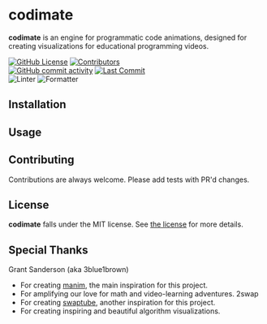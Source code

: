 # codimate
<!-- TODO: Some cool image here -->
**codimate** is an engine for programmatic code animations, designed for creating visualizations for educational programming videos.

[![GitHub License](https://img.shields.io/github/license/zentiph/codimate?style=flat-square&labelColor=0f0f0f)](https://github.com/Zentiph/codimate/blob/master/LICENSE)
[![Contributors](https://img.shields.io/github/contributors/zentiph/codimate?style=flat-square&labelColor=0f0f0f)](../../graphs/contributors)
<br/>
[![GitHub commit activity](https://img.shields.io/github/commit-activity/t/zentiph/codimate?style=flat-square&labelColor=0f0f0f)](https://github.com/zentiph/codimate/commits/main)
[![Last Commit](https://img.shields.io/github/last-commit/zentiph/codimate?style=flat-square&labelColor=0f0f0f)](https://github.com/zentiph/codimate/commits/main)
<br/>
![Linter](https://img.shields.io/badge/linter-clippy-D34516?style=flat-square&labelColor=0f0f0f)
![Formatter](https://img.shields.io/badge/style-rust--analyzer-D34516?style=flat-square&labelColor=0f0f0f)

## Installation
<!-- TODO -->

## Usage
<!-- TODO -->

## Contributing
Contributions are always welcome.
Please add tests with PR'd changes.

## License
**codimate** falls under the MIT license.
See [the license](LICENSE) for more details.

## Special Thanks
Grant Sanderson (aka 3blue1brown)
* For creating [manim](https://github.com/3b1b/manim), the main inspiration for this project.
* For amplifying our love for math and video-learning adventures.
2swap
* For creating [swaptube](https://github.com/2swap/swaptube), another inspiration for this project.
* For creating inspiring and beautiful algorithm visualizations.

